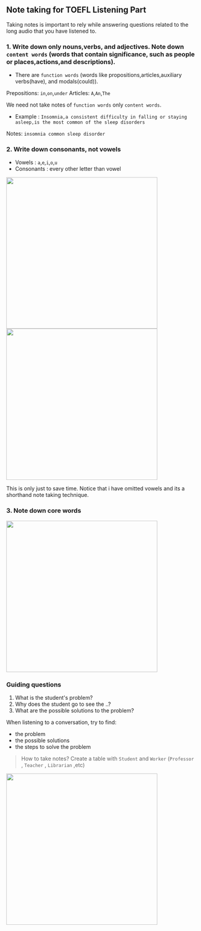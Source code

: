 ## Note taking for TOEFL Listening Part

Taking notes is important to rely while answering questions related to the long audio that you have listened to.

### 1. Write down only nouns,verbs, and adjectives. Note down `content words` (words that contain significance, such as people or places,actions,and descriptions).
- There are `function words` (words like propositions,articles,auxiliary verbs(have), and modals(could)).

Prepositions: `in`,`on`,`under`
Articles: `A`,`An`,`The`

We need not take notes of `function words` only `content words`.

- Example : `Insomnia,a consistent difficulty in falling or staying asleep,is the most common of the sleep disorders`

Notes: `insomnia common sleep disorder`

### 2. Write down consonants, not vowels
- Vowels : `a`,`e`,`i`,`o`,`u`
- Consonants : every other letter than vowel

<img src="https://user-images.githubusercontent.com/12064832/205506005-a975ac83-2846-4d57-9b09-ac5f164d4f15.png" width="400" />

<img src="https://user-images.githubusercontent.com/12064832/205506034-840145ad-8fea-4096-a374-a708377b85d5.png" width="400" />

This is only just to save time. Notice that i have omitted vowels and its a shorthand note taking technique.

### 3. Note down core words
<img src="https://user-images.githubusercontent.com/12064832/205506275-0e222ba0-130e-444f-abb0-fd38185afbdb.png" width="400" />

### Guiding questions

1. What is the student's problem?
2. Why does the student go to see the ..?
3. What are the possible solutions to the problem?

When listening to a conversation, try to find:
- the problem
- the possible solutions
- the steps to solve the problem

> How to take notes?
Create a table with `Student` and `Worker` (`Professor` , `Teacher` , `Librarian` ,etc)

<img src="https://user-images.githubusercontent.com/12064832/205507058-f4b710d2-78b4-4aa9-b77b-49be32ec4b17.png" width="400" />


